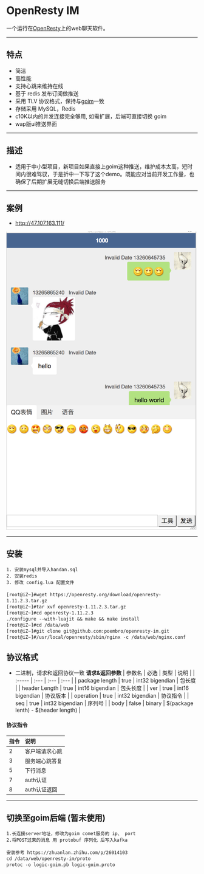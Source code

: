 # OpenResty IM  
一个运行在[OpenResty](http://openresty.org)上的web聊天软件。

---

## 特点
- 简洁
- 高性能
- 支持心跳来维持在线 
- 基于 redis 发布订阅做推送
- 采用 TLV 协议格式，保持与[goim](https://github.com/Terry-Mao/goim)一致  
- 存储采用 MySQL，Redis 
- c10K以内的并发连接完全够用, 如需扩展，后端可直接切换 goim  
- wap版ui推送界面 

---

## 描述
- 适用于中小型项目，新项目如果直接上goim这种推送，维护成本太高，短时间内很难驾驭，于是折中一下写了这个demo。既能应对当前开发工作量，也确保了后期扩展无缝切换后端推送服务 

---

## 案例
- http://47.107.163.111/

![im](/web/app/static/avatar/im.png)

---

## 安装
``` 
1. 安装mysql并导入handan.sql   
2. 安装redis 
3. 修改 config.lua 配置文件 

[root@iZ~]#wget https://openresty.org/download/openresty-1.11.2.3.tar.gz
[root@iZ~]#tar xvf openresty-1.11.2.3.tar.gz
[root@iZ~]#cd openresty-1.11.2.3
./configure --with-luajit && make && make install
[root@iZ~]#cd /data/web
[root@iZ~]#git clone git@github.com:poembro/openresty-im.git 
[root@iZ~]#/usr/local/openresty/sbin/nginx -c /data/web/nginx.conf
```


## 协议格式  
- 二进制，请求和返回协议一致 
**请求&返回参数** 
| 参数名     | 必选  | 类型 | 说明       |
| :-----     | :---  | :--- | :---       |
| package length        | true  | int32 bigendian | 包长度 |
| header Length         | true  | int16 bigendian    | 包头长度 |
| ver        | true  | int16 bigendian    | 协议版本 |
| operation          | true | int32 bigendian | 协议指令 |
| seq         | true | int32 bigendian | 序列号 |
| body         | false | binary | $(package lenth) - $(header length) |

#### 协议指令
| 指令     | 说明  | 
| :-----     | :---  |
| 2 | 客户端请求心跳 |
| 3 | 服务端心跳答复 |
| 5 | 下行消息 |
| 7 | auth认证 |
| 8 | auth认证返回 |


---


## 切换至goim后端 (暂未使用)
``` 
1.长连接server地址，修改为goim comet服务的 ip、 port
2.将POST过来的消息 用 protobuf 序列化 后写入kafka

安装参考 https://zhuanlan.zhihu.com/p/26014103 
cd /data/web/openresty-im/proto
protoc -o logic-goim.pb logic-goim.proto

```
 